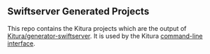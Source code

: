 ## Swiftserver Generated Projects ##

This repo contains the Kitura projects which are the output of [Kitura/generator-swiftserver](https://github.com/Kitura/generator-swiftserver). It is used by the Kitura [command-line interface](https://github.com/Kitura/kitura-cli/).
